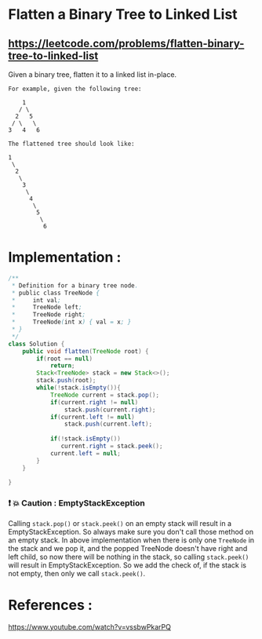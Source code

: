 # Flatten a Binary Tree to Linked List
## https://leetcode.com/problems/flatten-binary-tree-to-linked-list

Given a binary tree, flatten it to a linked list in-place.
```
For example, given the following tree:

    1
   / \
  2   5
 / \   \
3   4   6

The flattened tree should look like:

1
 \
  2
   \
    3
     \
      4
       \
        5
         \
          6
```

# Implementation :

```java
/**
 * Definition for a binary tree node.
 * public class TreeNode {
 *     int val;
 *     TreeNode left;
 *     TreeNode right;
 *     TreeNode(int x) { val = x; }
 * }
 */
class Solution {
    public void flatten(TreeNode root) {
        if(root == null)
            return;
        Stack<TreeNode> stack = new Stack<>();
        stack.push(root);
        while(!stack.isEmpty()){
            TreeNode current = stack.pop();
            if(current.right != null)
                stack.push(current.right);
            if(current.left != null)
                stack.push(current.left);
            
            if(!stack.isEmpty())
               current.right = stack.peek();
            current.left = null;
        } 
    }
    
}
```

### ❗️ 💥 Caution : EmptyStackException
Calling `stack.pop()` or `stack.peek()` on an empty stack will result in a EmptyStackException. So always make sure you don't call those method on an empty stack. In above implementation when there is only one `TreeNode` in the stack and we pop it, and the popped TreeNode doesn't have right and left child, so now there will be nothing in the stack, so calling `stack.peek()` will result in EmptyStackException. So we add the check of, if the stack is not empty, then only we call `stack.peek()`.



# References :
https://www.youtube.com/watch?v=vssbwPkarPQ
